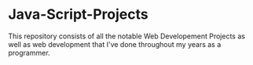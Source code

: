 # Java-Script-Projects
This repository consists of all the notable Web Developement Projects as well as web development that I've done throughout my years as a programmer.
